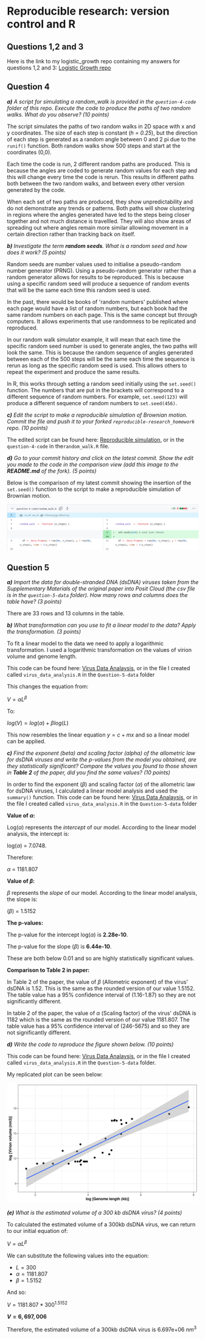 # Reproducible research: version control and R

## Questions 1,2 and 3

Here is the link to my logistic_growth repo containing my answers for questions 1,2 and 3: [Logistic Growth repo](https://github.com/username123create/logistic_growth)

## Question 4

***a)** A script for simulating a random_walk is provided in the `question-4-code` folder of this repo. Execute the code to produce the paths of two random walks. What do you observe? (10 points)*

The script simulates the paths of two random walks in 2D space with x and y coordinates. The size of each step is constant (*h = 0.25*), but the direction of each step is generated as a random angle between 0 and 2 pi due to the `runif()` function. Both random walks show 500 steps and start at the coordinates (0,0).

Each time the code is run, 2 different random paths are produced. This is because the angles are coded to generate random values for each step and this will change every time the code is rerun. This results in different paths both between the two random walks, and between every other version generated by the code.

When each set of two paths are produced, they show unpredictability and do not demonstrate any trends or patterns. Both paths will show clustering in regions where the angles generated have led to the steps being closer together and not much distance is travellled. They will also show areas of spreading out where angles remain more similar allowing movement in a certain direction rather than tracking back on itself.

***b)** Investigate the term **random seeds**. What is a random seed and how does it work? (5 points)*

Random seeds are number values used to initialise a pseudo-random number generator (PRNG). Using a pseudo-random generator rather than a random generator allows for results to be reproduced. This is because using a specific random seed will produce a sequence of random events that will be the same each time this random seed is used.

In the past, there would be books of 'random numbers' published where each page would have a list of random numbers, but each book had the same random numbers on each page. This is the same concept but through computers. It allows experiments that use randomness to be replicated and reproduced.

In our random walk simulator example, it will mean that each time the specific random seed number is used to generate angles, the two paths will look the same. This is because the random sequence of angles generated between each of the 500 steps will be the same each time the sequence is rerun as long as the specific random seed is used. This allows others to repeat the experiment and produce the same results.

In R, this works through setting a random seed initially using the `set.seed()` function. The numbers that are put in the brackets will correspond to a different sequence of random numbers. For example, `set.seed(123)` will produce a different sequence of random numbers to `set.seed(456)`.

***c)** Edit the script to make a reproducible simulation of Brownian motion. Commit the file and push it to your forked `reproducible-research_homework` repo. (10 points)*

The edited script can be found here: [Reproducible simulation](https://github.com/username123create/reproducible-research_homework/blob/dev/question-4-code/random_walk.R), or in the `question-4-code` in the`random_walk.R` file.

***d)** Go to your commit history and click on the latest commit. Show the edit you made to the code in the comparison view (add this image to the **README.md** of the fork). (5 points)*

Below is the comparison of my latest commit showing the insertion of the `set.seed()` function to the script to make a reproducible simulation of Brownian motion. 

<p align="center">

<img src="https://github.com/username123create/reproducible-research_homework/blob/dev/SeedCommitComparison.png"/>

</p>

## Question 5

***a)** Import the data for double-stranded DNA (dsDNA) viruses taken from the Supplementary Materials of the original paper into Posit Cloud (the csv file is in the `question-5-data` folder). How many rows and columns does the table have? (3 points)*

There are 33 rows and 13 columns in the table.

***b)** What transformation can you use to fit a linear model to the data? Apply the transformation. (3 points)*

To fit a linear model to the data we need to apply a logarithmic transformation. I used a logarithmic transformation on the values of virion volume and genome length. 

This code can be found here: [Virus Data Analaysis](https://github.com/username123create/reproducible-research_homework/blob/dev/question-5-data/virus_data_analysis.R), or in the file I created called `virus_data_analysis.R` in the `Question-5-data` folder

This changes the equation from:

$`V = \alpha L^{\beta}`$

To:

$`log(V) = log(\alpha) + \beta log(L)`$

This now resembles the linear equation $y = c + mx$ and so a linear model can be applied.

***c)** Find the exponent (beta) and scaling factor (alpha) of the allometric law for dsDNA viruses and write the p-values from the model you obtained, are they statistically significant? Compare the values you found to those shown in **Table 2** of the paper, did you find the same values? (10 points)*

In order to find the exponent ($\beta$) and scaling factor ($\alpha$) of the allometric law for dsDNA viruses, I calculated a linear model analysis and used the `summary()` function. This code can be found here: [Virus Data Analaysis](https://github.com/username123create/reproducible-research_homework/blob/dev/question-5-data/virus_data_analysis.R), or in the file I created called `virus_data_analysis.R` in the `Question-5-data` folder

**Value of $\alpha$:**

Log($\alpha$) represents the *intercept* of our model. According to the linear model analysis, the intercept is:

log($\alpha$) = 7.0748.

Therefore:

$\alpha$ = 1181.807

**Value of $\beta$:**

$\beta$ represents the *slope* of our model. According to the linear model analysis, the slope is:

($\beta$) = 1.5152

**The p-values:**

The p-value for the intercept log($\alpha$) is **2.28e-10**.

The p-value for the slope ($\beta$) is **6.44e-10**.

These are both below 0.01 and so are highly statistically significant values.

**Comparison to Table 2 in paper:**

In Table 2 of the paper, the value of $\beta$ (Allometric exponent) of the virus' dsDNA is 1.52. This is the same as the rounded version of our value 1.5152. The table value has a 95% confidence interval of (1.16-1.87) so they are not significantly different.

In table 2 of the paper, the value of $\alpha$ (Scaling factor) of the virus' dsDNA is 1182 which is the same as the rounded version of our value 1181.807. The table value has a 95% confidence interval of (246-5675) and so they are not significantly different.

***d)** Write the code to reproduce the figure shown below. (10 points)*


This code can be found here: [Virus Data Analaysis](https://github.com/username123create/reproducible-research_homework/blob/dev/question-5-data/virus_data_analysis.R), or in the file I created called `virus_data_analysis.R` in the `Question-5-data` folder.

My replicated plot can be seen below:
<p align="center">

<img src="https://github.com/username123create/reproducible-research_homework/blob/dev/question-5-data/LinearPlot.png" />

</p>

***(e)** What is the estimated volume of a 300 kb dsDNA virus? (4 points)*

To calculated the estimated volume of a 300kb dsDNA virus, we can return to our initial equation of:

$`V = \alpha L^{\beta}`$

We can substitute the following values into the equation:

-   $`L = 300`$
-   $`\alpha = 1181.807`$
-   $`\beta = 1.5152`$

And so:

$`V = 1181.807 * 300^{1.5152}`$

**$`V = 6,697,006`$**

Therefore, the estimated volume of a 300kb dsDNA virus is 6.697e+06 $nm^3$
